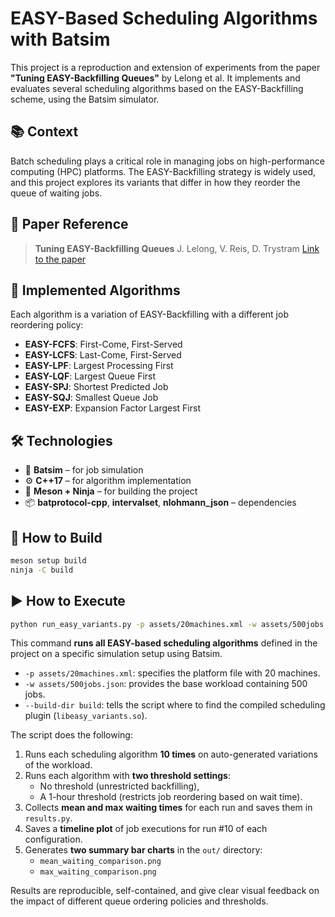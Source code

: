 # EASY-Based Scheduling Algorithms with Batsim

This project is a reproduction and extension of experiments from the paper **"Tuning EASY-Backfilling Queues"** by Lelong et al. It implements and evaluates several scheduling algorithms based on the EASY-Backfilling scheme, using the Batsim simulator.

## 📚 Context

Batch scheduling plays a critical role in managing jobs on high-performance computing (HPC) platforms. The EASY-Backfilling strategy is widely used, and this project explores its variants that differ in how they reorder the queue of waiting jobs.

## 🧠 Paper Reference

> **Tuning EASY-Backfilling Queues**
> J. Lelong, V. Reis, D. Trystram
> [Link to the paper](https://hal.science/hal-01522459/document)

## 📌 Implemented Algorithms

Each algorithm is a variation of EASY-Backfilling with a different job reordering policy:

- **EASY-FCFS**: First-Come, First-Served
- **EASY-LCFS**: Last-Come, First-Served
- **EASY-LPF**: Largest Processing First
- **EASY-LQF**: Largest Queue First
- **EASY-SPJ**: Shortest Predicted Job
- **EASY-SQJ**: Smallest Queue Job
- **EASY-EXP**: Expansion Factor Largest First

## 🛠️ Technologies

- 🧠 **Batsim** – for job simulation
- ⚙️ **C++17** – for algorithm implementation
- 🧱 **Meson + Ninja** – for building the project
- 📦 **batprotocol-cpp**, **intervalset**, **nlohmann_json** – dependencies

## 🚀 How to Build

```bash
meson setup build
ninja -C build
```

## ▶️ How to Execute

```bash
python run_easy_variants.py -p assets/20machines.xml -w assets/500jobs.json --build-dir build
```

This command **runs all EASY-based scheduling algorithms** defined in the project on a specific simulation setup using Batsim.

- `-p assets/20machines.xml`: specifies the platform file with 20 machines.
- `-w assets/500jobs.json`: provides the base workload containing 500 jobs.
- `--build-dir build`: tells the script where to find the compiled scheduling plugin (`libeasy_variants.so`).

The script does the following:
1. Runs each scheduling algorithm **10 times** on auto-generated variations of the workload.
2. Runs each algorithm with **two threshold settings**:
   - No threshold (unrestricted backfilling),
   - A 1-hour threshold (restricts job reordering based on wait time).
3. Collects **mean and max waiting times** for each run and saves them in `results.py`.
4. Saves a **timeline plot** of job executions for run #10 of each configuration.
5. Generates **two summary bar charts** in the `out/` directory:
   - `mean_waiting_comparison.png`
   - `max_waiting_comparison.png`

Results are reproducible, self-contained, and give clear visual feedback on the impact of different queue ordering policies and thresholds.